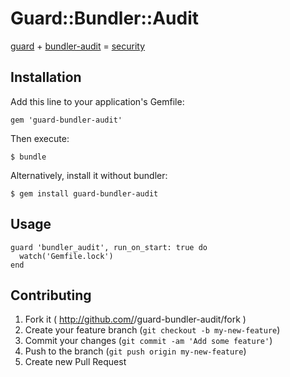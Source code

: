 # Guard::Bundler::Audit

[guard](https://github.com/guard/guard) + [bundler-audit](https://github.com/rubysec/bundler-audit) =  [security](http://www.rubysec.com/)

## Installation

Add this line to your application's Gemfile:

    gem 'guard-bundler-audit'

Then execute:

    $ bundle

Alternatively, install it without bundler:

    $ gem install guard-bundler-audit

## Usage

    guard 'bundler_audit', run_on_start: true do
      watch('Gemfile.lock')
    end

## Contributing

1. Fork it ( http://github.com/<my-github-username>/guard-bundler-audit/fork )
2. Create your feature branch (`git checkout -b my-new-feature`)
3. Commit your changes (`git commit -am 'Add some feature'`)
4. Push to the branch (`git push origin my-new-feature`)
5. Create new Pull Request
